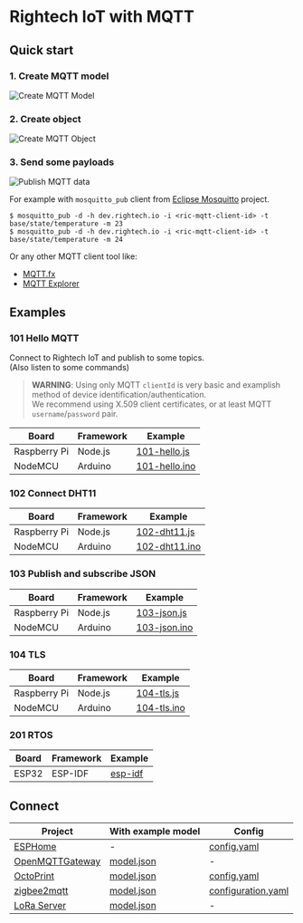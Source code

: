 # Rightech IoT with MQTT

## Quick start

### 1. Create MQTT model

![Create MQTT Model](../.assets/mqtt-create-model.gif)


### 2. Create object

![Create MQTT Object](../.assets/mqtt-create-object.gif)


### 3. Send some payloads

![Publish MQTT data](../.assets/mqtt-send-data.gif)

For example with `mosquitto_pub` client from [Eclipse Mosquitto](https://mosquitto.org/download/) project.

```console
$ mosquitto_pub -d -h dev.rightech.io -i <ric-mqtt-client-id> -t base/state/temperature -m 23
$ mosquitto_pub -d -h dev.rightech.io -i <ric-mqtt-client-id> -t base/state/temperature -m 24
```

Or any other MQTT client tool like:
 - [MQTT.fx](https://mqttfx.jensd.de/)
 - [MQTT Explorer](https://mqtt-explorer.com/)


## Examples

### 101  Hello MQTT

Connect to Rightech IoT and publish to some topics.  
  (Also listen to some commands)

> **WARNING**: Using only MQTT `clientId` is very basic and examplish method of device identification/authentication.  
We recommend using X.509 client certificates, or at least MQTT `username`/`password` pair.

| Board          | Framework   |  Example
| -------------- | ----------- | ----------
| Raspberry Pi   | Node.js     | [101-hello.js](./nodejs/101-hello.js)
| NodeMCU        | Arduino     | [101-hello.ino](./arduino/101-hello.ino)


### 102  Connect DHT11

| Board          | Framework   |  Example
| -------------- | ----------- | ----------
| Raspberry Pi   | Node.js     | [102-dht11.js](./nodejs/102-dht11.js)
| NodeMCU        | Arduino     | [102-dht11.ino](./arduino/102-dht11.ino)


### 103  Publish and subscribe JSON

| Board          | Framework   |  Example
| -------------- | ----------- | ----------
| Raspberry Pi   | Node.js     | [103-json.js](./nodejs/103-json.js)
| NodeMCU        | Arduino     | [103-json.ino](./arduino/103-json.ino)

### 104  TLS

| Board          | Framework   |  Example
| -------------- | ----------- | ----------
| Raspberry Pi   | Node.js     | [104-tls.js](./nodejs/104-tls.js)
| NodeMCU        | Arduino     | [104-tls.ino](./arduino/104-tls.ino)


### 201  RTOS
| Board          | Framework   |  Example
| -------------- | ----------- | ----------
| ESP32          | ESP-IDF     | [esp-idf](./esp-idf#readme)

## Connect

| Project       | With example model     |  Config
| ------------- | ---------------------- | ----------
| [ESPHome](https://esphome.io/)   | - | [config.yaml](./esphome/config.yaml)
| [OpenMQTTGateway](https://github.com/1technophile/OpenMQTTGateway)   | [model.json](../.ric-models/mqtt-omg.ric-model.json)  | -
| [OctoPrint](https://octoprint.org/)                                  | [model.json](./octoprint/model.json)   | [config.yaml](./octoprint/config.yaml)
| [zigbee2mqtt](https://github.com/Koenkk/zigbee2mqtt)                 | [model.json](./zigbee2mqtt/model.json) | [configuration.yaml](./zigbee2mqtt/configuration.yaml)
| [LoRa Server](https://github.com/brocaar/loraserver)                 | [model.json](../.ric-models/mqtt-loraserver-td11.ric-model.json)  | -
